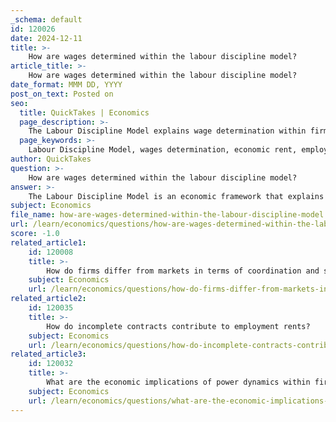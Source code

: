 ```yaml
---
_schema: default
id: 120026
date: 2024-12-11
title: >-
    How are wages determined within the labour discipline model?
article_title: >-
    How are wages determined within the labour discipline model?
date_format: MMM DD, YYYY
post_on_text: Posted on
seo:
  title: QuickTakes | Economics
  page_description: >-
    The Labour Discipline Model explains wage determination within firms, emphasizing the link between wages, employee effort, and job security. Wages are set above the reservation wage to create economic rent, incentivizing higher effort levels and influencing job security and compensation dynamics.
  page_keywords: >-
    Labour Discipline Model, wages determination, economic rent, employment rent, employee effort, job security, wage-setting curve, price-setting curve, equilibrium outcomes, economic implications
author: QuickTakes
question: >-
    How are wages determined within the labour discipline model?
answer: >-
    The Labour Discipline Model is an economic framework that explains how wages are determined within firms, particularly focusing on the relationship between wages, employee effort, and job security. According to this model, firms set wages at a level that creates an economic rent for employees, which serves as an incentive for them to exert higher levels of effort to avoid job loss.\n\n### Key Components of the Labour Discipline Model:\n\n1. **Wage Setting and Employment Rent**: \n   - Wages are set above the reservation wage (the minimum wage at which a worker is willing to accept a job) to create an employment rent. This rent is the difference between the wage received and the worker's reservation wage. The higher the wage, the greater the employment rent, which motivates employees to work harder to avoid losing their jobs.\n\n2. **Effort and Job Security**:\n   - The model posits that when wages are increased, employees are more likely to increase their effort levels. This is because the cost of job loss becomes more significant when the wage is higher. Employees are incentivized to avoid behaviors that could lead to termination, such as poor performance or sabotage.\n\n3. **Best Response Function**:\n   - The relationship between wages and effort can be illustrated using a best response function, where the effort exerted by employees is a function of the wage offered by the employer. As wages increase, the effort level typically increases as well, reflecting the employees' desire to maintain their job security.\n\n4. **Equilibrium Outcomes**:\n   - In equilibrium, the wage-setting curve intersects with the price-setting curve, determining the market wage and employment level. This equilibrium reflects the balance between the firm's need to control labor costs and the employees' need for job security and adequate compensation.\n\n5. **Economic Implications**:\n   - The model highlights the power dynamics within firms, where employers have the ability to influence wages and, consequently, employee effort. It also suggests that higher unemployment can lead to lower wages, as the threat of job loss diminishes the employment rent and reduces the incentive for employees to exert effort.\n\n### Diagrams:\nWhile I cannot provide diagrams directly, the typical representation would include:\n- A wage-setting curve that slopes upwards, indicating that higher wages lead to higher effort.\n- A price-setting curve that reflects the marginal product of labor, showing the relationship between wages and the productivity of workers.\n\n### Conclusion:\nIn summary, the Labour Discipline Model illustrates that wages are determined not just by market forces but also by the need to incentivize employee effort through the creation of employment rents. This model emphasizes the importance of job security in motivating workers and the economic implications of wage-setting practices within firms.
subject: Economics
file_name: how-are-wages-determined-within-the-labour-discipline-model.md
url: /learn/economics/questions/how-are-wages-determined-within-the-labour-discipline-model
score: -1.0
related_article1:
    id: 120008
    title: >-
        How do firms differ from markets in terms of coordination and structure?
    subject: Economics
    url: /learn/economics/questions/how-do-firms-differ-from-markets-in-terms-of-coordination-and-structure
related_article2:
    id: 120035
    title: >-
        How do incomplete contracts contribute to employment rents?
    subject: Economics
    url: /learn/economics/questions/how-do-incomplete-contracts-contribute-to-employment-rents
related_article3:
    id: 120032
    title: >-
        What are the economic implications of power dynamics within firms?
    subject: Economics
    url: /learn/economics/questions/what-are-the-economic-implications-of-power-dynamics-within-firms
---
```


&nbsp;